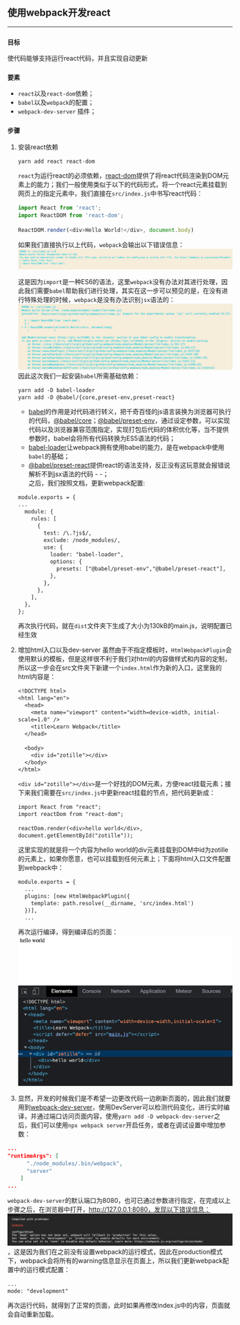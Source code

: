 ## 使用webpack开发react
---
### **`目标`** 
使代码能够支持运行react代码，并且实现自动更新
### **`要素`** 
- `react`以及`react-dom`依赖；
- `babel`以及`webpack`的配置；
- `webpack-dev-server` 插件；

### **`步骤`** 
1. 安装react依赖
   ```
   yarn add react react-dom
   ```
    `react`为运行react的必须依赖，[react-dom](https://reactjs.org/docs/react-dom.html)提供了将react代码渲染到DOM元素上的能力；我们一般使用类似于以下的代码形式，将一个react元素挂载到网页上的指定元素中，我们直接在`src/index.js`中书写react代码：
    ``` javascript
    import React from 'react';
    import ReactDOM from 'react-dom';

    ReactDOM.render(<div>Hello World!</div>, document.body)
    ```
    如果我们直接执行以上代码，`webpack`会输出以下错误信息：   
    ![img](asserts/chapter2/loader-error.png)   
  
    这是因为`import`是一种ES6的语法，这里`webpack`没有办法对其进行处理，因此我们需要`babel`帮助我们进行处理，其实在这一步可以预见的是，在没有进行特殊处理的时候，`webpack`是没有办法识别`jsx`语法的：   
    ![img](asserts/chapter2/react-loader.png)  
    因此这次我们一起安装`babel`所需基础依赖：
    ```
    yarn add -D babel-loader
    yarn add -D @babel/{core,preset-env,preset-react}
    ```
     - [babel](https://babeljs.io/)的作用是对代码进行转义，把千奇百怪的js语言装换为浏览器可执行的代码，[@babel/core]()；[@babel/preset-env](https://babeljs.io/docs/en/babel-preset-env)，通过设定参数，可以实现代码以及浏览器兼容范围指定，实现打包后代码的体积优化等，当不提供参数时，babel会将所有代码转换为ES5语法的代码；
     - [babel-loader](https://github.com/babel/babel-loader)让webpack拥有使用babel的能力，是在webpack中使用`babel`的基础；   
     - [@babel/preset-react](https://babeljs.io/docs/en/babel-preset-react)提供react的语法支持，反正没有这玩意就会报错说解析不到jsx语法的代码 - -；   
    之后，我们按照文档，更新webpack配置:
    ```
    module.exports = {
    ...
      module: {
        rules: [
          {
            test: /\.?js$/,
            exclude: /node_modules/,
            use: {
              loader: "babel-loader",
              options: {
                presets: ["@babel/preset-env","@babel/preset-react"],
              },
            },
          },
        ],
      },
    };
    ```
    再次执行代码，就在`dist`文件夹下生成了大小为130kB的main.js，说明配置已经生效
2. 增加html入口以及dev-server
   虽然由于不指定模板时，`HtmlWebpackPlugin`会使用默认的模板，但是这样很不利于我们对html的内容做样式和内容的定制，所以这一步会在src文件夹下新建一个`index.html`作为新的入口，这里我的html内容是：
    ```
    <!DOCTYPE html>
    <html lang="en">
      <head>
        <meta name="viewport" content="width=device-width, initial-scale=1.0" />
        <title>Learn Webpack</title>
      </head>

      <body>
        <div id="zotille"></div>
      </body>
    </html>
    ```
    `<div id="zotille"></div>`是一个好找的DOM元素，方便react挂载元素；接下来我们需要在`src/index.js`中更新react挂载的节点，把代码更新成：
    ```
    import React from "react";
    import reactDom from "react-dom";

    reactDom.render(<div>hello world</div>, document.getElementById("zotille"));
    ```
    这里实现的就是将一个内容为hello world的div元素挂载到DOM中id为zotille的元素上，如果你愿意，也可以挂载到任何元素上；下面将html入口文件配置到webpack中：
    ```
    module.exports = {
      ...
      plugins: [new HtmlWebpackPlugin({
        template: path.resolve(__dirname, 'src/index.html')
      })],
      ...
    ```
    再次运行编译，得到编译后的页面：   
    ![img](asserts/chapter2/react-helloworld.png)

3. 显然，开发的时候我们是不希望一边更改代码一边刷新页面的，因此我们就要用到[webpack-dev-server](https://webpack.js.org/configuration/dev-server/)，使用DevServer可以检测代码变化，进行实时编译，并通过端口访问页面内容，使用`yarn add -D webpack-dev-server`之后，我们可以使用`npx webpack server`开启任务，或者在调试设置中增加参数：
  ``` json
  ...
  "runtimeArgs": [
        "./node_modules/.bin/webpack",
        "server"
      ]
  ...
  ```
  `webpack-dev-server`的默认端口为8080，也可已通过参数进行指定，在完成以上步骤之后，在浏览器中打开，http://127.0.0.1:8080，发现以下错误信息：
  ![img](asserts/chapter2/mode-warn.png)，这是因为我们在之前没有设置webpack的运行模式，因此在production模式下，webpack会将所有的warning信息显示在页面上，所以我们更新webpack配置中的运行模式配置：
  ```
  ...
  mode: "development"
  ```
再次运行代码，就得到了正常的页面，此时如果再修改index.js中的内容，页面就会自动重新加载。

